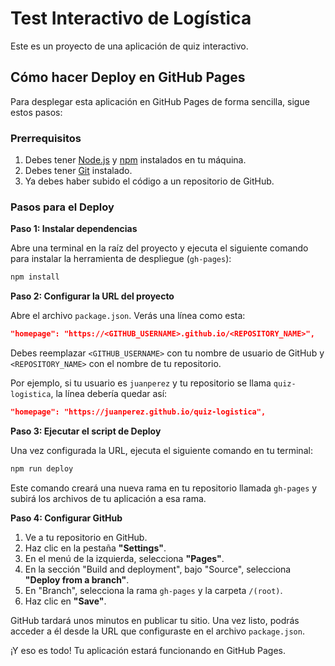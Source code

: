 # Test Interactivo de Logística

Este es un proyecto de una aplicación de quiz interactivo.

## Cómo hacer Deploy en GitHub Pages

Para desplegar esta aplicación en GitHub Pages de forma sencilla, sigue estos pasos:

### Prerrequisitos

1.  Debes tener [Node.js](https://nodejs.org/) y [npm](https://www.npmjs.com/) instalados en tu máquina.
2.  Debes tener [Git](https://git-scm.com/) instalado.
3.  Ya debes haber subido el código a un repositorio de GitHub.

### Pasos para el Deploy

**Paso 1: Instalar dependencias**

Abre una terminal en la raíz del proyecto y ejecuta el siguiente comando para instalar la herramienta de despliegue (`gh-pages`):

```bash
npm install
```

**Paso 2: Configurar la URL del proyecto**

Abre el archivo `package.json`. Verás una línea como esta:

```json
"homepage": "https://<GITHUB_USERNAME>.github.io/<REPOSITORY_NAME>",
```

Debes reemplazar `<GITHUB_USERNAME>` con tu nombre de usuario de GitHub y `<REPOSITORY_NAME>` con el nombre de tu repositorio.

Por ejemplo, si tu usuario es `juanperez` y tu repositorio se llama `quiz-logistica`, la línea debería quedar así:

```json
"homepage": "https://juanperez.github.io/quiz-logistica",
```

**Paso 3: Ejecutar el script de Deploy**

Una vez configurada la URL, ejecuta el siguiente comando en tu terminal:

```bash
npm run deploy
```

Este comando creará una nueva rama en tu repositorio llamada `gh-pages` y subirá los archivos de tu aplicación a esa rama.

**Paso 4: Configurar GitHub**

1.  Ve a tu repositorio en GitHub.
2.  Haz clic en la pestaña **"Settings"**.
3.  En el menú de la izquierda, selecciona **"Pages"**.
4.  En la sección "Build and deployment", bajo "Source", selecciona **"Deploy from a branch"**.
5.  En "Branch", selecciona la rama `gh-pages` y la carpeta `/(root)`.
6.  Haz clic en **"Save"**.

GitHub tardará unos minutos en publicar tu sitio. Una vez listo, podrás acceder a él desde la URL que configuraste en el archivo `package.json`.

¡Y eso es todo! Tu aplicación estará funcionando en GitHub Pages.
